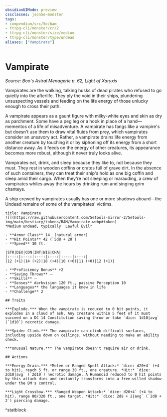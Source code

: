 ```yaml
---
obsidianUIMode: preview
cssclasses: json5e-monster
tags:
- compendium/src/5e/bam
- ttrpg-cli/monster/cr/2
- ttrpg-cli/monster/size/medium
- ttrpg-cli/monster/type/undead
aliases: ["Vampirate"]
---
```

# Vampirate
*Source: Boo's Astral Menagerie p. 62, Light of Xaryxis*  

Vampirates are the walking, talking husks of dead pirates who refused to go quietly into the afterlife. They ply the void in their ships, plundering unsuspecting vessels and feeding on the life energy of those unlucky enough to cross their path.

A vampirate appears as a gaunt figure with milky-white eyes and skin as dry as parchment. Some have a peg leg or a hook in place of a hand—mementos of a life of misadventure. A vampirate has fangs like a vampire's but doesn't use them to draw vital fluids from prey, which vampirates consider an unsavory act. Rather, a vampirate drains life energy from another creature by touching it or by siphoning off its energy from a short distance away. As it feeds on the energy of other creatures, its appearance becomes more robust, although it never truly looks alive.

Vampirates eat, drink, and sleep because they like to, not because they must. They rest in wooden coffins or crates full of grave dirt. In the absence of such containers, they can treat their ship's hold as one big coffin and sleep amid their cargo. When they're not sleeping or marauding, a crew of vampirates whiles away the hours by drinking rum and singing grim chanteys.

A ship crewed by vampirates usually has one or more shadows aboard—the Undead remains of some of the vampirates' victims.

```ad-statblock
title: Vampirate
![](https://raw.githubusercontent.com/5etools-mirror-2/5etools-img/main/bestiary/tokens/BAM/Vampirate.webp#token)
*Medium undead, typically  Lawful Evil*

- **Armor Class** 14  (natural armor)
- **Hit Points** 42 (`5d8 + 20`)
- **Speed** 30 ft.

|STR|DEX|CON|INT|WIS|CHA|
|:---:|:---:|:---:|:---:|:---:|:---:|
|12 (+1)|14 (+2)|18 (+4)|10 (+0)|11 (+0)|12 (+1)|

- **Proficiency Bonus** +2
- **Saving Throws** ⏤
- **Skills** ⏤
- **Senses** darkvision 120 ft., passive Perception 10
- **Languages** the languages it knew in life
- **Challenge** 2

## Traits

***Explode.*** When the vampirate is reduced to 0 hit points, it explodes in a cloud of ash. Any creature within 5 feet of it must succeed on a DC 14 Constitution saving throw or take `dice: 1d10|avg` (`1d10`) necrotic damage.

***Spider Climb.*** The vampirate can climb difficult surfaces, including upside down on ceilings, without needing to make an ability check.

***Unusual Nature.*** The vampirate doesn't require air or drink.

## Actions

***Energy Drain.*** *Melee or Ranged Spell Attack:* `dice: d20+4` (+4 to hit), reach 5 ft. or range 30 ft., one creature. *Hit:* `dice: 2d10|avg` (`2d10`) necrotic damage. A Humanoid reduced to 0 hit points by this attack dies and instantly transforms into a free-willed shadow under the DM's control.

***Light Crossbow.*** *Ranged Weapon Attack:* `dice: d20+4` (+4 to hit), range 80/320 ft., one target. *Hit:* `dice: 2d8 + 2|avg` (`2d8 + 2`) piercing damage.
```
^statblock